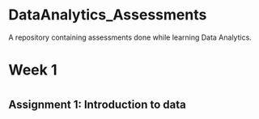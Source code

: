 # DataAnalytics_Assessments
A repository containing assessments done while learning Data Analytics.
  <body>
  <h1>Week 1<h1/>
    <h2> Assignment 1: Introduction to data<h2/>
  <body/>
